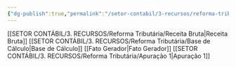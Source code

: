 ```yaml
---
{"dg-publish":true,"permalink":"/setor-contabil/3-recursos/reforma-tributaria/exemplos-praticos-reforma-tributaria/","dgPassFrontmatter":true,"created":"2025-08-20T22:39:16.007-03:00","updated":"2025-08-25T08:57:18.487-03:00"}
---
```


[[SETOR CONTÁBIL/3. RECURSOS/Reforma Tributária/Receita Bruta\|Receita Bruta]]
[[SETOR CONTÁBIL/3. RECURSOS/Reforma Tributária/Base de Cálculo\|Base de Cálculo]]
[[Fato Gerador\|Fato Gerador]]
[[SETOR CONTÁBIL/3. RECURSOS/Reforma Tributária/Apuração 1\|Apuração 1]]
